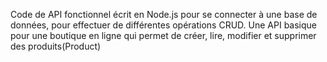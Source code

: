 Code de API fonctionnel écrit en Node.js pour se connecter à une base de données, pour effectuer de différentes opérations CRUD.
Une API basique pour une boutique en ligne qui permet de créer, lire, modifier et supprimer des produits(Product)
